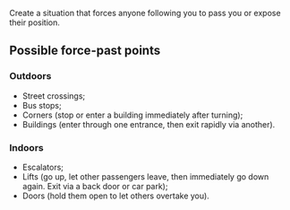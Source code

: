 [Title]: # (Create a force-past)
[Order]: # (6)

Create a situation that forces anyone following you to pass you or expose their position. 

## Possible force-past points

### Outdoors

*   Street crossings;
*   Bus stops;
*   Corners (stop or enter a building immediately after turning);
*   Buildings (enter through one entrance, then exit rapidly via another).

### Indoors

*   Escalators;
*   Lifts (go up, let other passengers leave, then immediately go down again. Exit via a back door or car park);
*	Doors (hold them open to let others overtake you).


